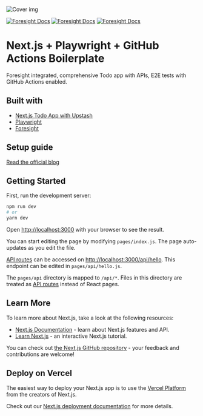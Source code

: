 ![Cover img](https://playwright-todo-app.vercel.app/nextjsplaywright-example-image.png)

[![Foresight Docs](https://foresight.service.thundra.io/public/api/v1/badge/test?repoId=8451a617-ce9a-4ace-b00a-c598523bd852)](https://foresight.docs.thundra.io/)
[![Foresight Docs](https://foresight.service.thundra.io/public/api/v1/badge/success?repoId=8451a617-ce9a-4ace-b00a-c598523bd852)](https://foresight.docs.thundra.io/)
[![Foresight Docs](https://foresight.service.thundra.io/public/api/v1/badge/utilization?repoId=8451a617-ce9a-4ace-b00a-c598523bd852)](https://foresight.docs.thundra.io/)

# Next.js + Playwright + GitHub Actions Boilerplate
Foresight integrated, comprehensive Todo app  with APIs, E2E tests with GitHub Actions enabled. 

## Built with
- [Next.js Todo App with Upstash](https://upstash.com/blog/nextjs-todo)
- [Playwright](https://playwright.dev)
- [Foresight](https://runforesight.com)

## Setup guide

[Read the official blog](https://www.runforesight.com/blog/next-js-playwright-github-actions-boilerplate)

## Getting Started

First, run the development server:

```bash
npm run dev
# or
yarn dev
```

Open [http://localhost:3000](http://localhost:3000) with your browser to see the result.

You can start editing the page by modifying `pages/index.js`. The page auto-updates as you edit the file.

[API routes](https://nextjs.org/docs/api-routes/introduction) can be accessed on [http://localhost:3000/api/hello](http://localhost:3000/api/hello). This endpoint can be edited in `pages/api/hello.js`.

The `pages/api` directory is mapped to `/api/*`. Files in this directory are treated as [API routes](https://nextjs.org/docs/api-routes/introduction) instead of React pages.

## Learn More

To learn more about Next.js, take a look at the following resources:

- [Next.js Documentation](https://nextjs.org/docs) - learn about Next.js features and API.
- [Learn Next.js](https://nextjs.org/learn) - an interactive Next.js tutorial.

You can check out [the Next.js GitHub repository](https://github.com/vercel/next.js/) - your feedback and contributions are welcome!

## Deploy on Vercel

The easiest way to deploy your Next.js app is to use the [Vercel Platform](https://vercel.com/new?utm_medium=default-template&filter=next.js&utm_source=create-next-app&utm_campaign=create-next-app-readme) from the creators of Next.js.

Check out our [Next.js deployment documentation](https://nextjs.org/docs/deployment) for more details.
